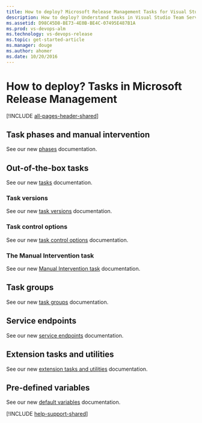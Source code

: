 ```yaml
---
title: How to deploy? Microsoft Release Management Tasks for Visual Studio Team Services and Team Foundation Server
description: How to deploy? Understand tasks in Visual Studio Team Services (VSTS) and Team Foundation Server (TFS)
ms.assetid: D98C45D8-BE73-4E0B-BE4C-07495E487B1A
ms.prod: vs-devops-alm
ms.technology: vs-devops-release
ms.topic: get-started-article
ms.manager: douge
ms.author: ahomer
ms.date: 10/20/2016
---
```


# How to deploy? Tasks in Microsoft Release Management

[!INCLUDE [all-pages-header-shared](../_shared/all-pages-header-shared.md)]

<a name="manualintervention"></a>
<a name="agent-properties"></a>
## Task phases and manual intervention

See our new [phases](../../build/concepts/process/phases.md) documentation.

<a name="outofboxtasks"></a>
## Out-of-the-box tasks

See our new [tasks](../../build/define/build.md#deploy) documentation.

<a name="taskversions"></a>
### Task versions

See our new [task versions](../../build/concepts/process/tasks.md#task-versions) documentation.

<a name="controloptions"></a>
### Task control options

See our new [task control options](../../build/concepts/process/tasks.md#task-control-options) documentation.

<a name="manualinterventiontask"></a>
### The Manual Intervention task

See our new [Manual Intervention task](../../build/concepts/process/phases.md#the-manual-intervention-task) documentation.

<a name="metatasks"></a>
## Task groups

See our new [task groups](../../build/concepts/library/task-groups.md) documentation.

<a name="sep-azure-classic"></a>
<a name="sep-azure-rm"></a>
<a name="sep-azure-rm-conditions"></a>
<a name="sep-azure-rm-existingsp"></a>
<a name="sep-servfabric"></a>
<a name="sep-chef"></a>
<a name="sep-extgit"></a>
<a name="sep-generic"></a>
<a name="sep-github"></a>
<a name="sep-jenkins"></a>
<a name="sep-ssh"></a>
<a name="sep-subversion"></a>
<a name="serviceconnections"></a>
## Service endpoints

See our new  [service endpoints](../../build/concepts/library/service-endpoints.md) documentation.

<a name="addins"></a>
## Extension tasks and utilities

See our new [extension tasks and utilities](../../build/concepts/library/service-endpoints.md#extensions-for-other-endpoints) documentation.

<a name="predefvariables"></a>
## Pre-defined variables

See our new [default variables](../../build/concepts/definitions/release/variables.md#default-variables) documentation.

[!INCLUDE [help-support-shared](../_shared/help-support-shared.md)]
